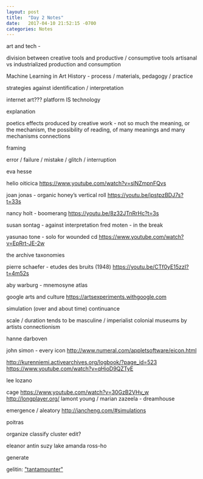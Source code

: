 ```yaml
---
layout: post
title:  "Day 2 Notes"
date:   2017-04-10 21:52:15 -0700
categories: Notes
---
```


art and tech -

division between creative tools and productive / consumptive tools
artisanal vs industrialized production and consumption

Machine Learning in Art History - process / materials, pedagogy / practice

strategies against identification / interpretation

internet art???
	platform IS technology

explanation

poetics
	effects produced by creative work - not so much the meaning, or the mechanism, the possibility of reading, of many meanings and many mechanisms
	connections

framing

error / failure / mistake / glitch / interruption

eva hesse

helio oiticica
https://www.youtube.com/watch?v=slNZmpnFQvs

joan jonas - organic honey’s vertical roll
https://youtu.be/jpstpzBDJ7s?t=33s

nancy holt - boomerang
https://youtu.be/8z32JTnRrHc?t=3s

susan sontag - against interpretation
fred moten - in the break


yasunao tone - solo for wounded cd
https://www.youtube.com/watch?v=EpRrt-JE-2w

the archive
taxonomies

pierre schaefer - etudes des bruits (1948)
https://youtu.be/CTf0yE15zzI?t=4m52s

aby warburg - mnemosyne atlas

google arts and culture
https://artsexperiments.withgoogle.com

simulation (over and about time)
continuance

scale / duration
	tends to be masculine / imperialist  colonial
	museums by artists
	connectionism

hanne darboven

john simon - every icon
http://www.numeral.com/appletsoftware/eicon.html

http://kurenniemi.activearchives.org/logbook/?page_id=523
https://www.youtube.com/watch?v=qHioD9QZTyE

lee lozano

cage
https://www.youtube.com/watch?v=30GzB2VHv_w
http://longplayer.org/
lamont young / marian zazeela - dreamhouse

emergence / aleatory
http://iancheng.com/#simulations


poitras

organize
classify
cluster
edit?

eleanor antin
suzy lake
amanda ross-ho


generate

gelitin: ["tantamounter"](http://www.gelitin.net/projects/tantamounter/)
